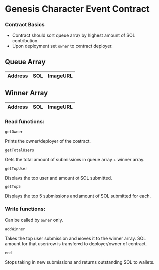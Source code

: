 # Genesis Character Event Contract

### Contract Basics

* Contract should sort queue array by highest amount of SOL contribution.
* Upon deployment set `owner` to contract deployer.

## Queue Array
|Address|SOL|ImageURL|
|-------|---|--------|

## Winner Array
|Address|SOL|ImageURL|
|-------|---|--------|

### Read functions:

```
getOwner
```
Prints the owner/deployer of the contract.

```
getTotalUsers
```	
Gets the total amount of submissions in queue array + winner array.

```
getTopUser
```	
Displays the top user and amount of SOL submitted.

```
getTop5
```
Displays the top 5 submissions and amount of SOL submitted for each.

### Write functions:

Can be called by `owner` only.

```
addWinner
```
Takes the top user submission and moves it to the winner array. SOL amount for that user/row is transfered to deployer/owner of contract.
```
end
```
Stops taking in new submissions and returns outstanding SOL to wallets.
